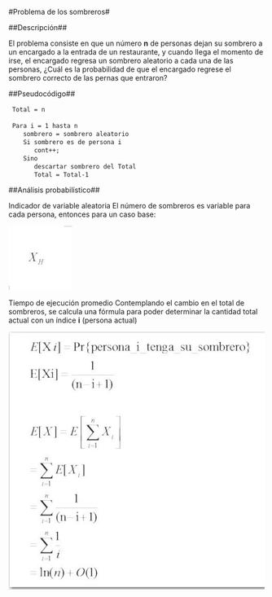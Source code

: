 #Problema de los sombreros#

##Descripción##

El problema consiste en que un número **n** de personas dejan su sombrero a un encargado a la entrada de un restaurante, y cuando llega el momento de irse, el encargado regresa un sombrero aleatorio a cada una de las personas, ¿Cuál es la probabilidad de que el encargado regrese el sombrero correcto de las pernas que entraron?

##Pseudocódigo##
	
	
	 Total = n

	 Para i = 1 hasta n
	    sombrero = sombrero aleatorio 
	    Si sombrero es de persona i
	       cont++;
	    Sino
	       descartar sombrero del Total
	       Total = Total-1


##Análisis probabilístico##

Indicador de variable aleatoria
El número de sombreros es variable para cada persona, entonces para un caso base:

 ![ima](markd/.jpg)
 
Tiempo de ejecución promedio
Contemplando el cambio en el total de sombreros, se calcula una fórmula para poder determinar la cantidad total actual con un índice **i** (persona actual)




![ima](markd/s2.jpg)